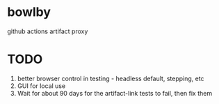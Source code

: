 # bowlby

github actions artifact proxy

# TODO

 1. better browser control in testing - headless default, stepping, etc
 1. GUI for local use
 1. Wait for about 90 days for the artifact-link tests to fail, then fix them
   
